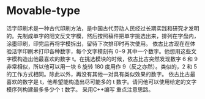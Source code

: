 # Movable-type
活字印刷术是一种古代印刷方法，是中国古代劳动人民经过长期实践和研究才发明的。先制成单字的阳文反文字模，然后按照稿件把单字挑选出来，排列在字盘内，涂墨印刷，印完后再将字模拆出，留待下次排印时再次使用。  依古比古现在在体验活字印刷术打印各种数字，每个文字模刻有 0−9 其中一个数字。他想用这些文字模构造出他最喜欢的数字 t。在挑选模块的时候，依古比古突然发现数字 6 和 9 非常相似，所以他可以用一块 6 旋转 180 度用作 9（反之亦然）。类似的，2 和 5 的工作方式相同。除此以外，再没有其他一对具有类似效果的数字。  依古比古最喜欢的数字是 t，他希望能构造出尽可能多的 t 数字。请问他可以使用给定的文字模序列构建最多多少个 t 数字。
采用C++编写
重点注意思路。
